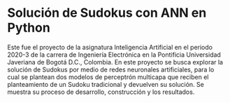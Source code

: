 # Solución de Sudokus con ANN en Python
Este fue el proyecto de la asignatura Inteligencia Artificial en el periodo 2020-3 de la carrera de Ingeniería Electrónica en la Pontificia Universidad Javeriana de Bogotá D.C., Colombia. En este proyecto se busca explorar la solución de Sudokus por medio de redes neuronales artificiales, para lo cual se plantean dos modelos de perceptrón multicapa que reciben el planteamiento de un Sudoku tradicional y devuelven su solución. Se muestra su proceso de desarrollo, construcción y los resultados.
